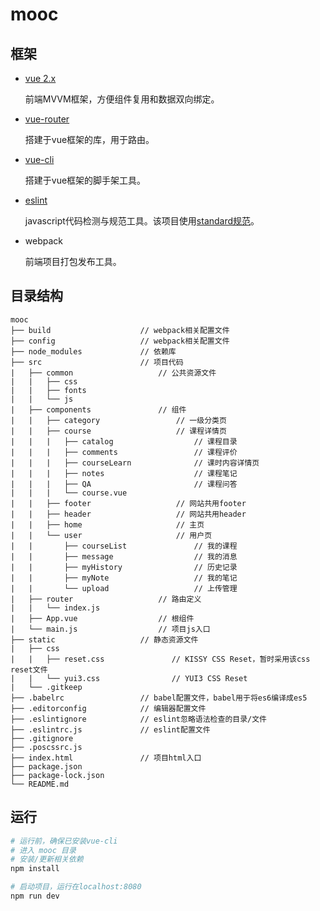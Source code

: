 # mooc



## 框架

* [vue 2.x](https://cn.vuejs.org/v2/guide/)

  前端MVVM框架，方便组件复用和数据双向绑定。

* [vue-router](https://router.vuejs.org/zh/)

  搭建于vue框架的库，用于路由。

* [vue-cli](https://cli.vuejs.org/zh/)

  搭建于vue框架的脚手架工具。

* [eslint](https://cn.eslint.org/)

  javascript代码检测与规范工具。该项目使用[standard规范](https://github.com/standard/standard/blob/master/docs/RULES-zhcn.md)。

* webpack

  前端项目打包发布工具。



## 目录结构

```
mooc
├── build                    // webpack相关配置文件
├── config                   // webpack相关配置文件
├── node_modules             // 依赖库
├── src                      // 项目代码
|   ├── common                   // 公共资源文件
|   |   ├── css
|   |   ├── fonts
|   |   └── js
|   ├── components               // 组件
|   |   ├── category                 // 一级分类页
|   |   ├── course                   // 课程详情页
|   |   |   ├── catalog                  // 课程目录
|   |   |   ├── comments                 // 课程评价
|   |   |   ├── courseLearn              // 课时内容详情页
|   |   |   ├── notes                    // 课程笔记
|   |   |   ├── QA                       // 课程问答
|   |   |   └── course.vue
|   |   ├── footer                   // 网站共用footer
|   |   ├── header                   // 网站共用header
|   |   ├── home                     // 主页
|   |   └── user                     // 用户页
|   |       ├── courseList               // 我的课程
|   |       ├── message                  // 我的消息
|   |       ├── myHistory                // 历史记录
|   |       ├── myNote                   // 我的笔记
|   |       └── upload                   // 上传管理
|   ├── router                   // 路由定义
|   |   └── index.js
|   ├── App.vue                  // 根组件
|   └── main.js                  // 项目js入口
├── static                   // 静态资源文件
|   ├── css
|   |   ├── reset.css               // KISSY CSS Reset，暂时采用该css reset文件
|   |   └── yui3.css                // YUI3 CSS Reset
|   └── .gitkeep
├── .babelrc                 // babel配置文件，babel用于将es6编译成es5
├── .editorconfig            // 编辑器配置文件
├── .eslintignore            // eslint忽略语法检查的目录/文件
├── .eslintrc.js             // eslint配置文件
├── .gitignore
├── .poscssrc.js
├── index.html               // 项目html入口
├── package.json
├── package-lock.json
└── README.md

```



## 运行

``` bash
# 运行前，确保已安装vue-cli
# 进入 mooc 目录
# 安装/更新相关依赖
npm install

# 启动项目，运行在localhost:8080
npm run dev
```


